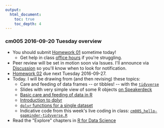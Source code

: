 ```yaml
---
output:
  html_document:
    toc: true
    toc_depth: 4
---
```


### cm005 2016-09-20 Tuesday overview

  * You should submit [Homework 01](hw01_edit-README.html) sometime today!
    - Get help in class [office hours](https://github.com/STAT545-UBC/Discussion/issues/312) if you're struggling.
  * Peer review will be set in motion soon via Issues. I'll announce via [Discussion](https://github.com/STAT545-UBC/Discussion/issues) so you'll know when to look for notification.
  * [Homework 02](hw02_explore-gapminder-dplyr.html) due next Tuesday 2016-09-27.
  * Today. I will be drawing from (and then revising) these topics:
    - Care and feeding of data frames -- or tibbles! -- with the [`tidyverse`](https://github.com/hadley/tidyverse)
    - Slides with very simple view of some R objects [on Speakerdeck](https://speakerdeck.com/jennybc/simple-view-of-r-objects)
    - [Basic care and feeding of data in R](block006_care-feeding-data.html)
    - [Introduction to dplyr](block009_dplyr-intro.html)
    - [`dplyr` functions for a single dataset](block010_dplyr-end-single-table.html)
    - Indicative code from this week's live coding in class: [`cm005_hello-gapminder-tidyverse.R`](https://github.com/STAT545-UBC/STAT545-UBC.github.io/blob/master/cm005_hello-gapminder-tidyverse.R)
  * Read the "Explore" chapters in [R for Data Science](http://r4ds.had.co.nz)
   
